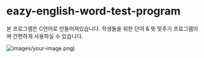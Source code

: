 # eazy-english-word-test-program
본 프로그램은 C언어로 만들어져있습니다. 학생들을 위한 단어 &amp; 뜻 맞추기 프로그램이며 간편하게 사용하실 수 있습니다.

![images/your-image.png](https://i.ibb.co/JRP7DV9S/2025-08-24-8-17-59.png))
